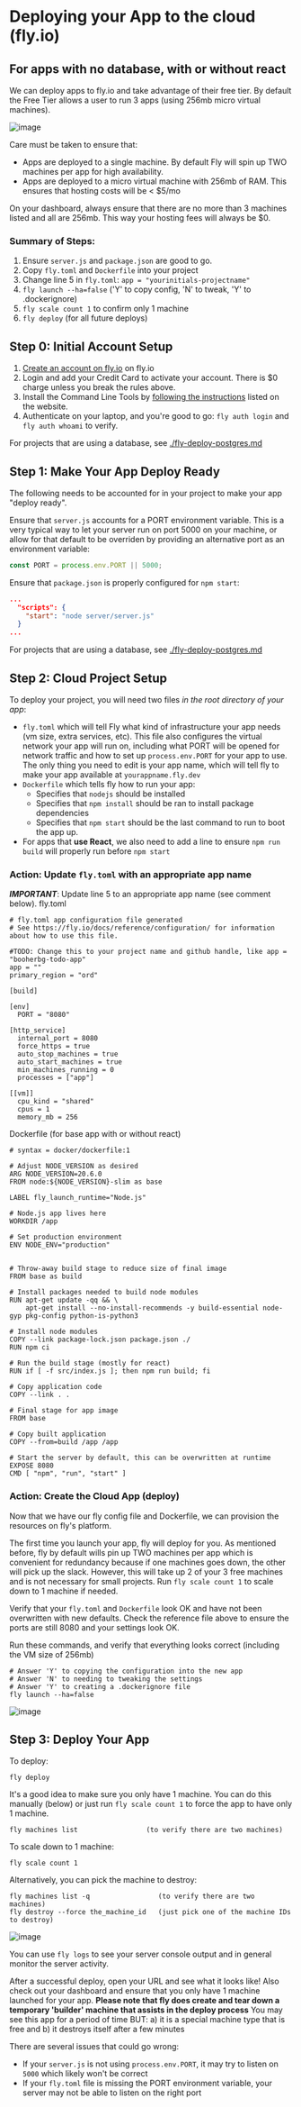# Deploying your App to the cloud (fly.io)
## For apps with no database, with or without react

We can deploy apps to fly.io and take advantage of their free tier. By default the Free Tier allows a user to run 3 apps (using 256mb micro virtual machines).

![image](https://github.com/EmergingDigitalAcademy/eda-deployment-notes/assets/159698/18b9869b-44c8-4c91-be31-0ff0728b88f7)

Care must be taken to ensure that:
  - Apps are deployed to a single machine. By default Fly will spin up TWO machines per app for high availability.
  - Apps are deployed to a micro virtual machine with 256mb of RAM. This ensures that hosting costs will be < $5/mo

On your dashboard, always ensure that there are no more than 3 machines listed and all are 256mb. This way your hosting fees will always be $0.

### Summary of Steps:
  1. Ensure `server.js` and `package.json` are good to go.
  2. Copy `fly.toml` and `Dockerfile` into your project
  3. Change line 5 in `fly.toml`: `app = "yourinitials-projectname"`
  4. `fly launch --ha=false` ('Y' to copy config, 'N' to tweak, 'Y' to .dockerignore)
  5. `fly scale count 1` to confirm only 1 machine
  6. `fly deploy` (for all future deploys)

## Step 0: Initial Account Setup

1. [Create an account on fly.io](https://fly.io/app/sign-up) on fly.io
2. Login and add your Credit Card to activate your account. There is $0 charge unless you break the rules above.
3. Install the Command Line Tools by [following the instructions](https://fly.io/docs/hands-on/install-flyctl/) listed on the website.
4. Authenticate on your laptop, and you're good to go: `fly auth login` and `fly auth whoami` to verify.

For projects that are using a database, see [./fly-deploy-postgres.md](./fly-deploy-postgres.md)

## Step 1: Make Your App Deploy Ready

The following needs to be accounted for in your project to make your app "deploy ready".

Ensure that `server.js` accounts for a PORT environment variable. This is a very typical way to let your server run on port 5000
on your machine, or allow for that default to be overriden by providing an alternative port as an environment variable:
``` javascript
const PORT = process.env.PORT || 5000;
```

Ensure that `package.json` is properly configured for `npm start`:
``` json
...
  "scripts": {
    "start": "node server/server.js"
  }
...
````

For projects that are using a database, see [./fly-deploy-postgres.md](./fly-deploy-postgres.md)

## Step 2: Cloud Project Setup

To deploy your project, you will need two files *in the root directory of your app*: 
  - `fly.toml` which will tell Fly what kind of infrastructure your app needs (vm size, extra services, etc). This file also configures
    the virtual network your app will run on, including what PORT will be opened for network traffic and how to set up `process.env.PORT` for your app to use. The only thing you need to edit is your app name, which will tell fly to make your app available at `yourappname.fly.dev`
  - `Dockerfile` which tells fly how to run your app:
    - Specifies that `nodejs` should be installed
    - Specifies that `npm install` should be ran to install package dependencies
    - Specifies that `npm start` should be the last command to run to boot the app up.
  - For apps that **use React**, we also need to add a line to ensure `npm run build` will properly run before `npm start`

### Action: Update `fly.toml` with an appropriate app name
***IMPORTANT***: Update line 5 to an appropriate app name (see comment below).
fly.toml
```
# fly.toml app configuration file generated
# See https://fly.io/docs/reference/configuration/ for information about how to use this file.

#TODO: Change this to your project name and github handle, like app = "booherbg-todo-app"
app = ""
primary_region = "ord"

[build]

[env]
  PORT = "8080"

[http_service]
  internal_port = 8080
  force_https = true
  auto_stop_machines = true
  auto_start_machines = true
  min_machines_running = 0
  processes = ["app"]

[[vm]]
  cpu_kind = "shared"
  cpus = 1
  memory_mb = 256

```

Dockerfile (for base app with or without react)
```
# syntax = docker/dockerfile:1

# Adjust NODE_VERSION as desired
ARG NODE_VERSION=20.6.0
FROM node:${NODE_VERSION}-slim as base

LABEL fly_launch_runtime="Node.js"

# Node.js app lives here
WORKDIR /app

# Set production environment
ENV NODE_ENV="production"


# Throw-away build stage to reduce size of final image
FROM base as build

# Install packages needed to build node modules
RUN apt-get update -qq && \
    apt-get install --no-install-recommends -y build-essential node-gyp pkg-config python-is-python3

# Install node modules
COPY --link package-lock.json package.json ./
RUN npm ci

# Run the build stage (mostly for react)
RUN if [ -f src/index.js ]; then npm run build; fi

# Copy application code
COPY --link . .

# Final stage for app image
FROM base

# Copy built application
COPY --from=build /app /app

# Start the server by default, this can be overwritten at runtime
EXPOSE 8080
CMD [ "npm", "run", "start" ]
```

### Action: Create the Cloud App (deploy)

Now that we have our fly config file and Dockerfile, we can provision the resources on fly's platform.

The first time you launch your app, fly will deploy for you. As mentioned before, fly by default wills pin up TWO machines per app which is convenient for redundancy because if one machines goes down, the other will pick up the slack. However, this will take up 2 of your 3 free machines and is not necessary for small projects. Run `fly scale count 1` to scale down to 1 machine if needed.

Verify that your `fly.toml` and `Dockerfile` look OK and have not been overwritten with new defaults. Check the reference file above to ensure the ports are still 8080 and your settings look OK.

Run these commands, and verify that everything looks correct (including the VM size of 256mb)
```
# Answer 'Y' to copying the configuration into the new app
# Answer 'N' to needing to tweaking the settings
# Answer 'Y' to creating a .dockerignore file
fly launch --ha=false
```
![image](https://github.com/EmergingDigitalAcademy/eda-deployment-notes/assets/159698/ac6c9d59-abdf-42ae-8b9b-e087a32a2c6e)

## Step 3: Deploy Your App

To deploy:

```
fly deploy
```

It's a good idea to make sure you only have 1 machine. You can do this manually (below) or just run `fly scale count 1` to force the app to have only 1 machine.

```
fly machines list                 (to verify there are two machines)
```

To scale down to 1 machine:
```
fly scale count 1
```

Alternatively, you can pick the machine to destroy:
```
fly machines list -q                 (to verify there are two machines)
fly destroy --force the_machine_id   (just pick one of the machine IDs to destroy)
```
![image](https://github.com/EmergingDigitalAcademy/eda-deployment-notes/assets/159698/3b733ca9-5229-4ef7-809b-28676128d905)

You can use `fly logs` to see your server console output and in general monitor the server activity.

After a successful deploy, open your URL and see what it looks like! Also check out your dashboard and ensure that you only have 1 machine
launched for your app. **Please note that fly does create and tear down a temporary 'builder' machine that assists in the deploy process**
You may see this app for a period of time BUT: a) it is a special machine type that is free and b) it destroys itself after a few minutes

There are several issues that could go wrong:
  - If your `server.js` is not using `process.env.PORT`, it may try to listen on `5000` which likely won't be correct
  - If your `fly.toml` file is missing the PORT environment variable, your server may not be able to listen on the right port
